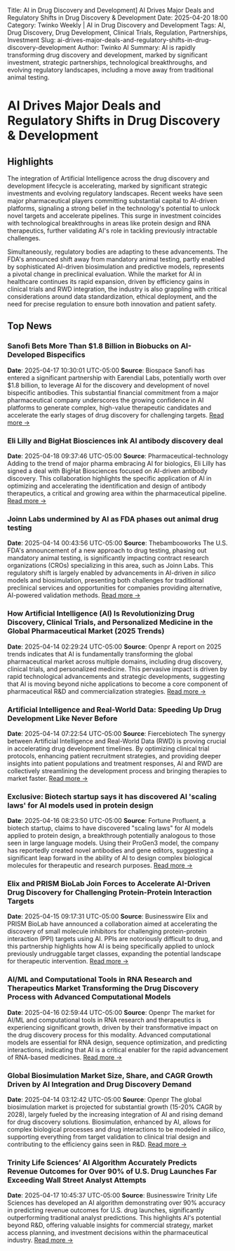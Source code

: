 Title: AI in Drug Discovery and Development] AI Drives Major Deals and Regulatory Shifts in Drug Discovery & Development
Date: 2025-04-20 18:00
Category: Twinko Weekly | AI in Drug Discovery and Development
Tags: AI, Drug Discovery, Drug Development, Clinical Trials, Regulation, Partnerships, Investment
Slug: ai-drives-major-deals-and-regulatory-shifts-in-drug-discovery-development
Author: Twinko AI
Summary: AI is rapidly transforming drug discovery and development, marked by significant investment, strategic partnerships, technological breakthroughs, and evolving regulatory landscapes, including a move away from traditional animal testing.

# AI Drives Major Deals and Regulatory Shifts in Drug Discovery & Development

## Highlights

The integration of Artificial Intelligence across the drug discovery and development lifecycle is accelerating, marked by significant strategic investments and evolving regulatory landscapes. Recent weeks have seen major pharmaceutical players committing substantial capital to AI-driven platforms, signaling a strong belief in the technology's potential to unlock novel targets and accelerate pipelines. This surge in investment coincides with technological breakthroughs in areas like protein design and RNA therapeutics, further validating AI's role in tackling previously intractable challenges.

Simultaneously, regulatory bodies are adapting to these advancements. The FDA's announced shift away from mandatory animal testing, partly enabled by sophisticated AI-driven biosimulation and predictive models, represents a pivotal change in preclinical evaluation. While the market for AI in healthcare continues its rapid expansion, driven by efficiency gains in clinical trials and RWD integration, the industry is also grappling with critical considerations around data standardization, ethical deployment, and the need for precise regulation to ensure both innovation and patient safety.

## Top News

### Sanofi Bets More Than $1.8 Billion in Biobucks on AI-Developed Bispecifics

**Date**: 2025-04-17 10:30:01 UTC-05:00 **Source**: Biospace
Sanofi has entered a significant partnership with Earendial Labs, potentially worth over $1.8 billion, to leverage AI for the discovery and development of novel bispecific antibodies. This substantial financial commitment from a major pharmaceutical company underscores the growing confidence in AI platforms to generate complex, high-value therapeutic candidates and accelerate the early stages of drug discovery for challenging targets.
[Read more →](https://www.biospace.com/business/sanofi-bets-more-than-1-8-billion-in-biobucks-on-ai-developed-bispecifics)

### Eli Lilly and BigHat Biosciences ink AI antibody discovery deal

**Date**: 2025-04-18 09:37:46 UTC-05:00 **Source**: Pharmaceutical-technology
Adding to the trend of major pharma embracing AI for biologics, Eli Lilly has signed a deal with BigHat Biosciences focused on AI-driven antibody discovery. This collaboration highlights the specific application of AI in optimizing and accelerating the identification and design of antibody therapeutics, a critical and growing area within the pharmaceutical pipeline.
[Read more →](https://www.pharmaceutical-technology.com/news/eli-lilly-and-bighat-biosciences-ink-ai-antibody-discovery-deal/)

### Joinn Labs undermined by AI as FDA phases out animal drug testing

**Date**: 2025-04-14 00:43:56 UTC-05:00 **Source**: Thebambooworks
The U.S. FDA's announcement of a new approach to drug testing, phasing out mandatory animal testing, is significantly impacting contract research organizations (CROs) specializing in this area, such as Joinn Labs. This regulatory shift is largely enabled by advancements in AI-driven *in silico* models and biosimulation, presenting both challenges for traditional preclinical services and opportunities for companies providing alternative, AI-powered validation methods.
[Read more →](https://thebambooworks.com/joinn-labs-undermined-by-ai-as-fda-phases-out-animal-drug-testing/)

### How Artificial Intelligence (AI) Is Revolutionizing Drug Discovery, Clinical Trials, and Personalized Medicine in the Global Pharmaceutical Market (2025 Trends)

**Date**: 2025-04-14 02:29:24 UTC-05:00 **Source**: Openpr
A report on 2025 trends indicates that AI is fundamentally transforming the global pharmaceutical market across multiple domains, including drug discovery, clinical trials, and personalized medicine. This pervasive impact is driven by rapid technological advancements and strategic developments, suggesting that AI is moving beyond niche applications to become a core component of pharmaceutical R&D and commercialization strategies.
[Read more →](https://www.openpr.com/news/3967835/how-artificial-intelligence-ai-is-revolutionizing-drug)

### Artificial Intelligence and Real-World Data: Speeding Up Drug Development Like Never Before

**Date**: 2025-04-14 07:22:54 UTC-05:00 **Source**: Fiercebiotech
The synergy between Artificial Intelligence and Real-World Data (RWD) is proving crucial in accelerating drug development timelines. By optimizing clinical trial protocols, enhancing patient recruitment strategies, and providing deeper insights into patient populations and treatment responses, AI and RWD are collectively streamlining the development process and bringing therapies to market faster.
[Read more →](https://www.fiercebiotech.com/sponsored/artificial-intelligence-and-real-world-data-speeding-drug-development-never)

### Exclusive: Biotech startup says it has discovered AI 'scaling laws' for AI models used in protein design

**Date**: 2025-04-16 08:23:50 UTC-05:00 **Source**: Fortune
Profluent, a biotech startup, claims to have discovered "scaling laws" for AI models applied to protein design, a breakthrough potentially analogous to those seen in large language models. Using their ProGen3 model, the company has reportedly created novel antibodies and gene editors, suggesting a significant leap forward in the ability of AI to design complex biological molecules for therapeutic and research purposes.
[Read more →](https://fortune.com/2025/04/16/biotech-profluent-ai-scaling-laws-protein-design-models-opencrispr-openantibodies/)

### Elix and PRISM BioLab Join Forces to Accelerate AI-Driven Drug Discovery for Challenging Protein-Protein Interaction Targets

**Date**: 2025-04-15 09:17:31 UTC-05:00 **Source**: Businesswire
Elix and PRISM BioLab have announced a collaboration aimed at accelerating the discovery of small molecule inhibitors for challenging protein-protein interaction (PPI) targets using AI. PPIs are notoriously difficult to drug, and this partnership highlights how AI is being specifically applied to unlock previously undruggable target classes, expanding the potential landscape for therapeutic intervention.
[Read more →](https://www.businesswire.com/news/home/20250411890001/en/Elix-and-PRISM-BioLab-Join-Forces-to-Accelerate-AI-Driven-Drug-Discovery-for-Challenging-Protein-Protein-Interaction-Targets)

### AI/ML and Computational Tools in RNA Research and Therapeutics Market Transforming the Drug Discovery Process with Advanced Computational Models

**Date**: 2025-04-16 02:59:44 UTC-05:00 **Source**: Openpr
The market for AI/ML and computational tools in RNA research and therapeutics is experiencing significant growth, driven by their transformative impact on the drug discovery process for this modality. Advanced computational models are essential for RNA design, sequence optimization, and predicting interactions, indicating that AI is a critical enabler for the rapid advancement of RNA-based medicines.
[Read more →](https://www.openpr.com/news/3973112/ai-ml-and-computational-tools-in-rna-research-and-therapeutics)

### Global Biosimulation Market Size, Share, and CAGR Growth Driven by AI Integration and Drug Discovery Demand

**Date**: 2025-04-14 03:12:42 UTC-05:00 **Source**: Openpr
The global biosimulation market is projected for substantial growth (15-20% CAGR by 2028), largely fueled by the increasing integration of AI and rising demand for drug discovery solutions. Biosimulation, enhanced by AI, allows for complex biological processes and drug interactions to be modeled *in silico*, supporting everything from target validation to clinical trial design and contributing to the efficiency gains seen in R&D.
[Read more →](https://www.openpr.com/news/3968522/global-biosimulation-market-size-share-and-cagr-growth-driven)

### Trinity Life Sciences’ AI Algorithm Accurately Predicts Revenue Outcomes for Over 90% of U.S. Drug Launches Far Exceeding Wall Street Analyst Attempts

**Date**: 2025-04-17 10:45:37 UTC-05:00 **Source**: Businesswire
Trinity Life Sciences has developed an AI algorithm demonstrating over 90% accuracy in predicting revenue outcomes for U.S. drug launches, significantly outperforming traditional analyst predictions. This highlights AI's potential beyond R&D, offering valuable insights for commercial strategy, market access planning, and investment decisions within the pharmaceutical industry.
[Read more →](https://www.businesswire.com/news/home/20250417902433/en/Trinity-Life-Sciences-AI-Algorithm-Accurately-Predicts-Revenue-Outcomes-for-Over-90-of-U.S.-Drug.-Launches-Far-Exceeding-Wall-Street-Analyst-Attempts)
